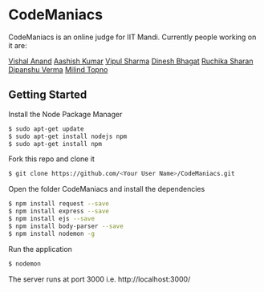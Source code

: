# CodeManiacs

CodeManiacs is an online judge for IIT Mandi. Currently people working on it are:

[Vishal Anand](https://www.facebook.com/vishal.nnd1)
[Aashish Kumar](https://www.facebook.com/akumar118)
[Vipul Sharma](https://www.facebook.com/vsvipul555)
[Dinesh Bhagat](https://www.facebook.com/dinesh.bhagat201)
[Ruchika Sharan](https://www.facebook.com/ruchika.sharan.75)
[Dipanshu Verma](https://www.facebook.com/dipanshu231099)
[Milind Topno](https://www.facebook.com/milind.topno.50)

## Getting Started

Install the Node Package Manager 
```bash
$ sudo apt-get update
$ sudo apt-get install nodejs npm
$ sudo apt-get install npm
```

Fork this repo and clone it
```bash
$ git clone https://github.com/<Your User Name>/CodeManiacs.git
```

Open the folder CodeManiacs and install the dependencies
```bash
$ npm install request --save
$ npm install express --save
$ npm install ejs --save
$ npm install body-parser --save
$ npm install nodemon -g
```

Run the application
```bash
$ nodemon
```

The server runs at port 3000 i.e. http://localhost:3000/